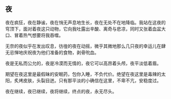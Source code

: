 
## 夜

夜在疯狂，夜在静谧，夜在悄无声息地生长，夜在无处不在地降临。我站在这夜的穹顶下，面对着夜这只动物，它向我吐露出辛酸、离奇与悲凉，同时又张着血盆大口、冒着热气想要将我吞噬。

无奈的夜似乎在发出叹息，彷徨的夜在动摇，微乎其微地那么几只夜的幸运儿在肆无忌惮地庆祝夜为他们准备的食物，剥骨吮血。

夜是无私而公允的，夜是冷漠而无情的，夜它可以高昂着头颅，夜平淡低着眉。

期望在夜这里是最假昧的安眠药，包你入睡，不负代价。绝望在夜这里是毒辣的太阳，炙烤皮肤，头裂目迸。只有那平淡的小确信在这里，不卑不亢，安稳度过。

夜在继续，夜已继续，夜将继续，终点的夜，永无尽头。

